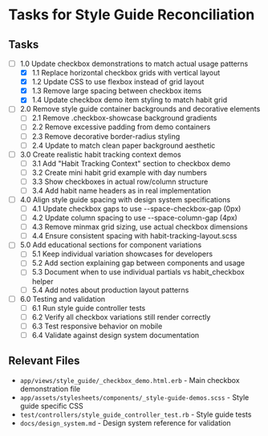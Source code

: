 # Tasks for Style Guide Reconciliation

## Tasks

- [ ] 1.0 Update checkbox demonstrations to match actual usage patterns
  - [x] 1.1 Replace horizontal checkbox grids with vertical layout
  - [x] 1.2 Update CSS to use flexbox instead of grid layout
  - [x] 1.3 Remove large spacing between checkbox items
  - [x] 1.4 Update checkbox demo item styling to match habit grid

- [ ] 2.0 Remove style guide container backgrounds and decorative elements  
  - [ ] 2.1 Remove .checkbox-showcase background gradients
  - [ ] 2.2 Remove excessive padding from demo containers
  - [ ] 2.3 Remove decorative border-radius styling
  - [ ] 2.4 Update to match clean paper background aesthetic

- [ ] 3.0 Create realistic habit tracking context demos
  - [ ] 3.1 Add "Habit Tracking Context" section to checkbox demo
  - [ ] 3.2 Create mini habit grid example with day numbers
  - [ ] 3.3 Show checkboxes in actual row/column structure
  - [ ] 3.4 Add habit name headers as in real implementation

- [ ] 4.0 Align style guide spacing with design system specifications
  - [ ] 4.1 Update checkbox gaps to use --space-checkbox-gap (0px)
  - [ ] 4.2 Update column spacing to use --space-column-gap (4px)
  - [ ] 4.3 Remove minmax grid sizing, use actual checkbox dimensions
  - [ ] 4.4 Ensure consistent spacing with habit-tracking-layout.scss

- [ ] 5.0 Add educational sections for component variations
  - [ ] 5.1 Keep individual variation showcases for developers
  - [ ] 5.2 Add section explaining gap between components and usage
  - [ ] 5.3 Document when to use individual partials vs habit_checkbox helper
  - [ ] 5.4 Add notes about production layout patterns

- [ ] 6.0 Testing and validation
  - [ ] 6.1 Run style guide controller tests
  - [ ] 6.2 Verify all checkbox variations still render correctly
  - [ ] 6.3 Test responsive behavior on mobile
  - [ ] 6.4 Validate against design system documentation

## Relevant Files

- `app/views/style_guide/_checkbox_demo.html.erb` - Main checkbox demonstration file
- `app/assets/stylesheets/components/_style-guide-demos.scss` - Style guide specific CSS
- `test/controllers/style_guide_controller_test.rb` - Style guide tests
- `docs/design_system.md` - Design system reference for validation